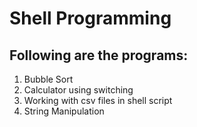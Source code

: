 # Shell Programming

## Following are the programs:
1. Bubble Sort
2. Calculator using switching
3. Working with csv files in shell script
4. String Manipulation
